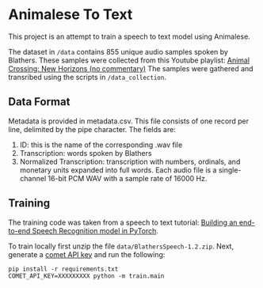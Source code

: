 # Animalese To Text

This project is an attempt to train a speech to text model using Animalese.

The dataset in `/data` contains 855 unique audio samples spoken by Blathers.
These samples were collected from this Youtube playlist: [Animal Crossing: New Horizons (no commentary)](https://www.youtube.com/playlist?list=PLhv3KSMy-FY4SSA_QfRhfw9sdBif09cOk)
The samples were gathered and transribed using the scripts in `/data_collection`.

## Data Format

Metadata is provided in metadata.csv. This file consists of one record per line, delimited by the pipe character. The fields are:

1. ID: this is the name of the corresponding .wav file
2. Transcription: words spoken by Blathers
3. Normalized Transcription: transcription with numbers, ordinals, and monetary units expanded into full words.
Each audio file is a single-channel 16-bit PCM WAV with a sample rate of 16000 Hz.

## Training

The training code was taken from a speech to text tutorial: [Building an end-to-end Speech Recognition model in PyTorch](https://www.assemblyai.com/blog/end-to-end-speech-recognition-pytorch).

To train locally first unzip the file `data/BlathersSpeech-1.2.zip`. Next, generate a [comet API key](https://www.comet.ml/) and run the following:

```
pip install -r requirements.txt
COMET_API_KEY=XXXXXXXXX python -m train.main
```
